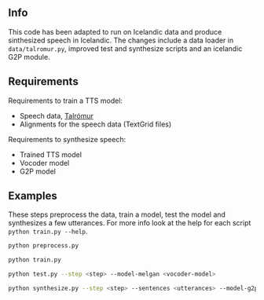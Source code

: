 Info
---

This code has been adapted to run on Icelandic data and produce sinthesized speech in Icelandic.
The changes include a data loader in `data/talromur.py`, improved test and synthesize scripts and an icelandic G2P module. 

Requirements
---

Requirements to train a TTS model:

   - Speech data, [Talrómur](https://repository.clarin.is/repository/xmlui/handle/20.500.12537/104)
   - Alignments for the speech data (TextGrid files)

Requirements to synthesize speech:
   - Trained TTS model
   - Vocoder model
   - G2P model

Examples
---

These steps preprocess the data, train a model, test the model and synthesizes a few utterances.
For more info look at the help for each script `python train.py --help`.

```bash
python preprocess.py

python train.py

python test.py --step <step> --model-melgan <vocoder-model>

python synthesize.py --step <step> --sentences <utterances> --model-g2p <sequter-g2p-model> --model-melgan <vocoder-model>
```

